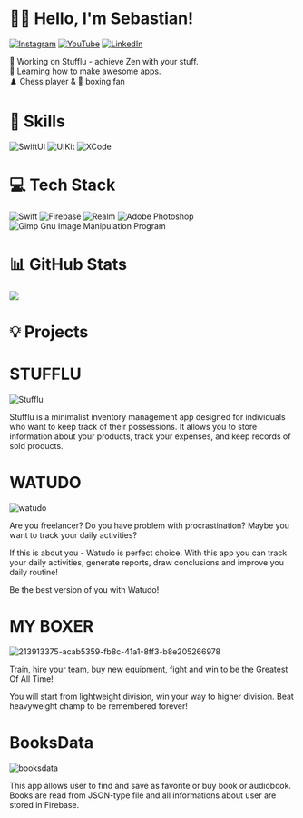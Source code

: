 # 👨‍💻 Hello, I'm Sebastian!
[![Instagram](https://img.shields.io/badge/Instagram-%23E4405F.svg?logo=Instagram&logoColor=white)](https://instagram.com/sebakodzi) 
[![YouTube](https://img.shields.io/badge/YouTube-%23FF0000.svg?logo=YouTube&logoColor=white)](https://www.youtube.com/@sebakodzi) 
[![LinkedIn](https://img.shields.io/badge/LinkedIn-%230077B5.svg?logo=linkedin&logoColor=white)](https://linkedin.com/in/sebastian-hajduk) 

🔭 Working on Stufflu - achieve Zen with your stuff.<br>
🌱 Learning how to make awesome apps.<br>
♟️ Chess player & 🥊 boxing fan

# 💪 Skills
![SwiftUI](https://img.shields.io/badge/-SwiftUI-orange?style=for-the-badge)
![UIKit](https://img.shields.io/badge/-UIKit-orange?style=for-the-badge)
![XCode](https://img.shields.io/badge/-XCode-blue?style=for-the-badge)


# 💻 Tech Stack
![Swift](https://img.shields.io/badge/swift-F54A2A?style=for-the-badge&logo=swift&logoColor=white) 
![Firebase](https://img.shields.io/badge/firebase-%23039BE5.svg?style=for-the-badge&logo=firebase) 
![Realm](https://img.shields.io/badge/Realm-39477F?style=for-the-badge&logo=realm&logoColor=white) 
![Adobe Photoshop](https://img.shields.io/badge/adobephotoshop-%2331A8FF.svg?style=for-the-badge&logo=adobephotoshop&logoColor=white) 
![Gimp Gnu Image Manipulation Program](https://img.shields.io/badge/Gimp-657D8B?style=for-the-badge&logo=gimp&logoColor=FFFFFF)

# 📊 GitHub Stats
![](https://github-readme-streak-stats.herokuapp.com/?user=sebahajduk&theme=nord&hide_border=true)<br/>


# 💡 Projects
# STUFFLU

![Stufflu](https://github.com/sebahajduk/sebahajduk/assets/86189139/25f029f7-0f08-4224-b7a6-dde7fba6e72e)

Stufflu is a minimalist inventory management app designed for individuals who want to keep track of their possessions. It allows you to store information about your products, track your expenses, and keep records of sold products.

# WATUDO

![watudo](https://user-images.githubusercontent.com/86189139/218770340-d57e069f-136e-4b89-918f-42e3bbab6043.jpg)

Are you freelancer? Do you have problem with procrastination? Maybe you want to track your daily activities?

If this is about you - Watudo is perfect choice. With this app you can track your daily activities, generate reports, draw conclusions and improve you daily routine!

Be the best version of you with Watudo!

# MY BOXER

![213913375-acab5359-fb8c-41a1-8ff3-b8e205266978](https://user-images.githubusercontent.com/86189139/218770961-3e8985b3-f4ee-4fbc-b0b3-64714972de8c.jpg)

Train, hire your team, buy new equipment, fight and win to be the Greatest Of All Time!

You will start from lightweight division, win your way to higher division. Beat heavyweight champ to be remembered forever!

# BooksData

![booksdata](https://user-images.githubusercontent.com/86189139/218771108-571ad582-4363-4117-96dd-f9634f552298.jpg)

This app allows user to find and save as favorite or buy book or audiobook. Books are read from JSON-type file and all informations about user are stored in Firebase.
